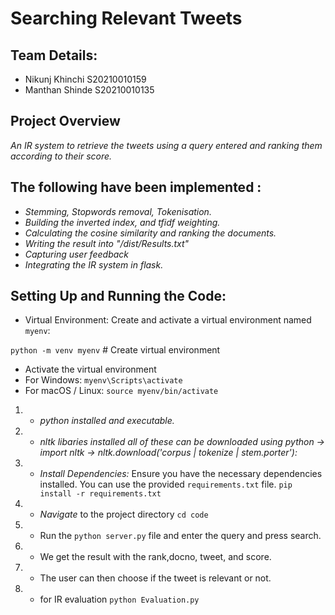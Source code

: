 # Searching Relevant Tweets 
## Team Details:

- Nikunj Khinchi S20210010159
- Manthan Shinde S20210010135

## Project Overview

*An IR system to retrieve the tweets using a query entered and ranking them according to their score.*

## The following have been implemented :
- *Stemming, Stopwords removal, Tokenisation.*
- *Building the inverted index, and tfidf weighting.*
- *Calculating the cosine similarity and ranking the documents.*
- *Writing the result into "/dist/Results.txt"*
- *Capturing user feedback*
- *Integrating the IR system in flask.*

## Setting Up and Running the Code:

- Virtual Environment:
Create and activate a virtual environment named `myenv`:

`python -m venv myenv`   # Create virtual environment
- Activate the virtual environment
- For Windows:
`myenv\Scripts\activate`
-  For macOS / Linux:
`source myenv/bin/activate`


1. - *python installed and executable.*

2. - *nltk libaries installed all of these can be downloaded using python -> import nltk -> nltk.download('corpus | tokenize | stem.porter'):*

3. - *Install Dependencies:* Ensure you have the necessary dependencies installed. You can use the provided `requirements.txt` file. `pip install -r requirements.txt`

4. - *Navigate* to the project directory `cd code`

5. - Run the `python server.py` file and enter the query and press search.
6. - We get the result with the rank,docno, tweet, and score.
7. - The user can then choose if the tweet is relevant or not.
8. - for IR evaluation `python Evaluation.py`
